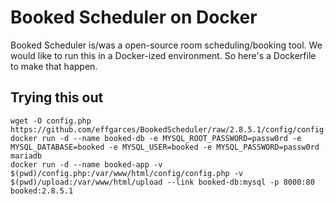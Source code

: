 # Booked Scheduler on Docker
Booked Scheduler is/was a open-source room scheduling/booking tool. We would like to run this in a Docker-ized environment. So here's a Dockerfile to make that happen.

## Trying this out
```
wget -O config.php https://github.com/effgarces/BookedScheduler/raw/2.8.5.1/config/config.dist.php
docker run -d --name booked-db -e MYSQL_ROOT_PASSWORD=passw0rd -e MYSQL_DATABASE=booked -e MYSQL_USER=booked -e MYSQL_PASSWORD=passw0rd  mariadb
docker run -d --name booked-app -v $(pwd)/config.php:/var/www/html/config/config.php -v $(pwd)/upload:/var/www/html/upload --link booked-db:mysql -p 8000:80 booked:2.8.5.1
```
